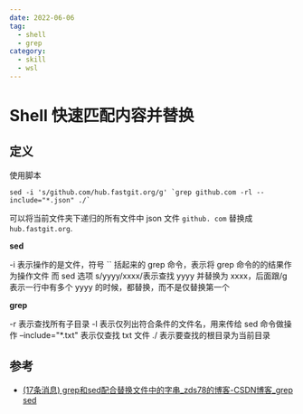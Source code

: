 ```yaml
---
date: 2022-06-06
tag:
  - shell
  - grep
category:
  - skill
  - wsl
---
```



# Shell 快速匹配内容并替换

## 定义

使用脚本
```shell
sed -i 's/github.com/hub.fastgit.org/g' `grep github.com -rl --include="*.json" ./`
```

可以将当前文件夹下递归的所有文件中 json 文件 `github. com` 替换成 `hub.fastgit.org`.

**sed**

-i 表示操作的是文件，符号 \`\` 括起来的 grep 命令，表示将 grep 命令的的结果作为操作文件
而 sed 选项 s/yyyy/xxxx/表示查找 yyyy 并替换为 xxxx，后面跟/g 表示一行中有多个 yyyy 的时候，都替换，而不是仅替换第一个

**grep**

-r 表示查找所有子目录
-l 表示仅列出符合条件的文件名，用来传给 sed 命令做操作
–include="*.txt" 表示仅查找 txt 文件
./ 表示要查找的根目录为当前目录

## 参考

- [(17条消息) grep和sed配合替换文件中的字串_zds78的博客-CSDN博客_grep sed](https://blog.csdn.net/zds78/article/details/84070622)
